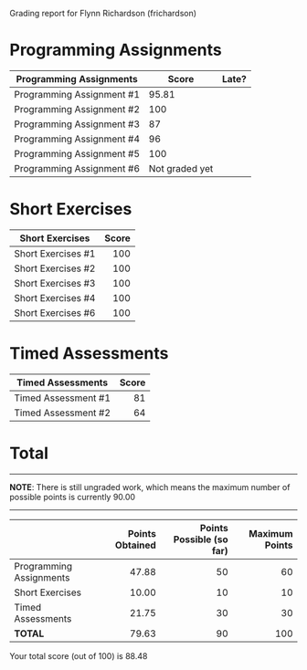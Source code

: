 Grading report for Flynn Richardson (frichardson)

Programming Assignments
=======================

|  Programming Assignments  |     Score      | Late? |
|---------------------------|----------------|-------|
| Programming Assignment #1 |          95.81 |       |
| Programming Assignment #2 |            100 |       |
| Programming Assignment #3 |             87 |       |
| Programming Assignment #4 |             96 |       |
| Programming Assignment #5 |            100 |       |
| Programming Assignment #6 | Not graded yet |       |
Short Exercises
===============

|  Short Exercises   | Score |
|--------------------|------:|
| Short Exercises #1 |   100 |
| Short Exercises #2 |   100 |
| Short Exercises #3 |   100 |
| Short Exercises #4 |   100 |
| Short Exercises #6 |   100 |


Timed Assessments
=================

|  Timed Assessments  | Score |
|---------------------|------:|
| Timed Assessment #1 |    81 |
| Timed Assessment #2 |    64 |




Total
=====

---

**NOTE**: There is still ungraded work, which means the maximum
number of possible points is currently 90.00

---

|                         | Points Obtained | Points Possible (so far) | Maximum Points |
|-------------------------|----------------:|-------------------------:|---------------:|
| Programming Assignments |           47.88 |                       50 |             60 |
| Short Exercises         |           10.00 |                       10 |             10 |
| Timed Assessments       |           21.75 |                       30 |             30 |
| **TOTAL**               |           79.63 |                       90 |            100 |

Your total score (out of 100) is 88.48

